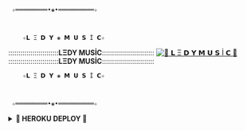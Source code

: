      ✧═════════•❀•══════════✧

   
          
        ✧𝗟 Ξ 𝗗 𝗬 ❀ 𝗠 𝗨 𝗦 İ 𝗖✧
    

:::::::::::::::::::::::::**LΞDY MUSİC**::::::::::::::::::::::::::
[![🍁 𝗟 Ξ 𝗗 𝗬  𝗠 𝗨 𝗦 İ 𝗖 🍁](https://telegra.ph/file/e669d8ec6be16f4b7cc39.jpg)](https://t.me/SSmusicLedy_bot)
:::::::::::::::::::::::::**LΞDY MUSİC**::::::::::::::::::::::::::

        
        ✧𝗟 Ξ 𝗗 𝗬 ❀ 𝗠 𝗨 𝗦 İ 𝗖✧
     
 

     ✧═════════•❀•══════════✧

             
<details>
<summary><b>🏹 HEROKU DEPLOY 🏹</b></summary>
<br>

[![Deploy](https://www.herokucdn.com/deploy/button.svg)](https://heroku.com/deploy?template=https://github.com/AzeMusic/LedyMusicBot)

  ------
<details>
<summary><b>📱 TELEGRAM 📱</b></summary>
<br>

 <a href="https://t.me/ledyplaylist"><img src="https://img.shields.io/badge/Kanal%20Channel%3F-blue?&style=flat-?&logo=telegram" width=220px></a></p>
  ------
  <a href="https://t.me/SOQrup"><img src="https://img.shields.io/badge/Dəstək%20Support%3F-blue?&style=?&logo=telegram" width=220px></a></p>
 __________________
 <details>
<summary><b>☘️ OWNER ☘️</b></summary>
<br>

[![MR AĞA](https://telegra.ph/file/d12e2aa72629dc7b5c59f.jpg)](https://t.me/Tenha055)


<details>
<summary><b>Credits</b></summary>
<br>

  •[``MR AĞA``](https://github.com/AzeMusic)•
  

      ✧═════════•❀•══════════✧
